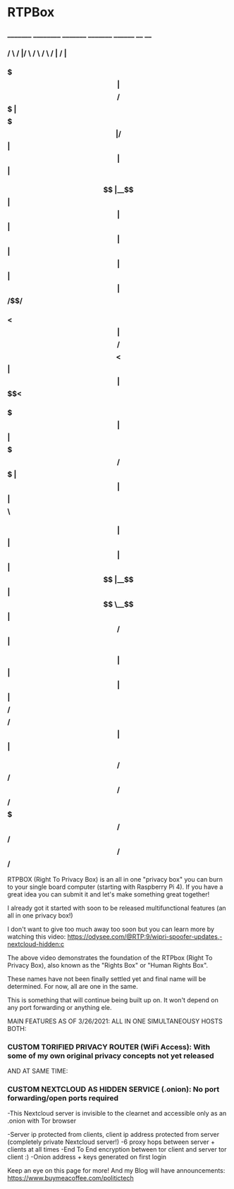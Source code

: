 # RTPBox

                                                                                                                           
### _______   ________  _______   _______    ______   __    __ 
### /       \ /        |/       \ /       \  /      \ /  |  /  |
### $$$$$$$  |$$$$$$$$/ $$$$$$$  |$$$$$$$  |/$$$$$$  |$$ |  $$ |
### $$ |__$$ |   $$ |   $$ |__$$ |$$ |__$$ |$$ |  $$ |$$  \/$$/ 
### $$    $$<    $$ |   $$    $$/ $$    $$< $$ |  $$ | $$  $$<  
### $$$$$$$  |   $$ |   $$$$$$$/  $$$$$$$  |$$ |  $$ |  $$$$  \ 
### $$ |  $$ |   $$ |   $$ |      $$ |__$$ |$$ \__$$ | $$ /$$  |
### $$ |  $$ |   $$ |   $$ |      $$    $$/ $$    $$/ $$ |  $$ |
### $$/   $$/    $$/    $$/       $$$$$$$/   $$$$$$/  $$/   $$/ 
                                                            
                              

RTPBOX (Right To Privacy Box) is an all in one "privacy box" you can burn to your single board computer (starting with Raspberry Pi 4). If you have a great idea you can submit it and let's make something great together!

I already got it started with soon to be released multifunctional features (an all in one privacy box!)

I don't want to give too much away too soon but you can learn more by watching this video: 
https://odysee.com/@RTP:9/wipri-spoofer-updates,-nextcloud-hidden:c

The above video demonstrates the foundation of the RTPbox (Right To Privacy Box), also known as the "Rights Box" or "Human Rights Box".

These names have not been finally settled yet and final name will be determined. For now, all are one in the same.

This is something that will continue being built up on. It won't depend on any port forwarding or anything ele.

MAIN FEATURES AS OF 3/26/2021: ALL IN ONE SIMULTANEOUSY HOSTS BOTH:

### CUSTOM TORIFIED PRIVACY ROUTER (WiFi Access): With some of my own original privacy concepts not yet released 

AND AT SAME TIME:

### CUSTOM NEXTCLOUD AS HIDDEN SERVICE (.onion): **No port forwarding/open ports required**

-This Nextcloud server is invisible to the clearnet and accessible only as an .onion with Tor browser

-Server ip protected from clients, client ip address protected from server (completely private Nextcloud server!)
-6 proxy hops between server + clients at all times
-End To End encryption between tor client and server tor client :)
-Onion address + keys generated on first login

Keep an eye on this page for more! And my Blog will have announcements: https://www.buymeacoffee.com/politictech
